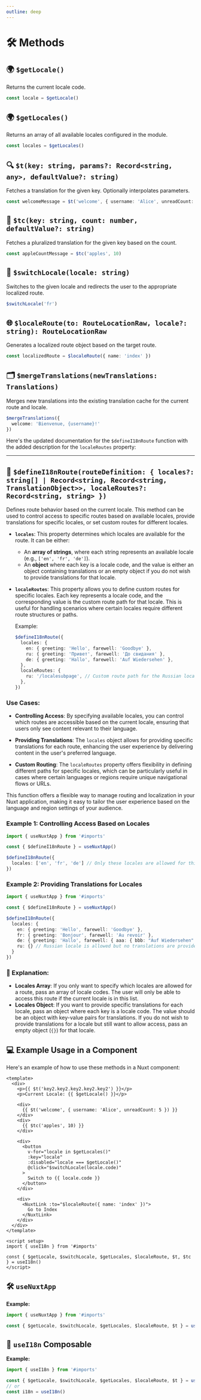 ```yaml
---
outline: deep
---
```


# 🛠️ Methods

## 🌍 `$getLocale()`

Returns the current locale code.

```typescript
const locale = $getLocale()
```

## 🌍 `$getLocales()`

Returns an array of all available locales configured in the module.

```typescript
const locales = $getLocales()
```

## 🔍 `$t(key: string, params?: Record<string, any>, defaultValue?: string)`

Fetches a translation for the given key. Optionally interpolates parameters.

```typescript
const welcomeMessage = $t('welcome', { username: 'Alice', unreadCount: 5 })
```

## 🔢 `$tc(key: string, count: number, defaultValue?: string)`

Fetches a pluralized translation for the given key based on the count.

```typescript
const appleCountMessage = $tc('apples', 10)
```

## 🔄 `$switchLocale(locale: string)`

Switches to the given locale and redirects the user to the appropriate localized route.

```typescript
$switchLocale('fr')
```

## 🌐 `$localeRoute(to: RouteLocationRaw, locale?: string): RouteLocationRaw`

Generates a localized route object based on the target route.

```typescript
const localizedRoute = $localeRoute({ name: 'index' })
```

## 🗂️ `$mergeTranslations(newTranslations: Translations)`

Merges new translations into the existing translation cache for the current route and locale.

```typescript
$mergeTranslations({
  welcome: 'Bienvenue, {username}!'
})
```

Here's the updated documentation for the `$defineI18nRoute` function with the added description for the `localeRoutes` property:

---

## 🚦 `$defineI18nRoute(routeDefinition: { locales?: string[] | Record<string, Record<string, TranslationObject>>, localeRoutes?: Record<string, string> })`

Defines route behavior based on the current locale. This method can be used to control access to specific routes based on available locales, provide translations for specific locales, or set custom routes for different locales.

- **`locales`**: This property determines which locales are available for the route. It can be either:
  - An **array of strings**, where each string represents an available locale (e.g., `['en', 'fr', 'de']`).
  - An **object** where each key is a locale code, and the value is either an object containing translations or an empty object if you do not wish to provide translations for that locale.

- **`localeRoutes`**: This property allows you to define custom routes for specific locales. Each key represents a locale code, and the corresponding value is the custom route path for that locale. This is useful for handling scenarios where certain locales require different route structures or paths.

  Example:

  ```typescript
  $defineI18nRoute({
    locales: {
      en: { greeting: 'Hello', farewell: 'Goodbye' },
      ru: { greeting: 'Привет', farewell: 'До свидания' },
      de: { greeting: 'Hallo', farewell: 'Auf Wiedersehen' },
    },
    localeRoutes: {
      ru: '/localesubpage', // Custom route path for the Russian locale
    },
  })
  ```

### Use Cases:

- **Controlling Access**: By specifying available locales, you can control which routes are accessible based on the current locale, ensuring that users only see content relevant to their language.

- **Providing Translations**: The `locales` object allows for providing specific translations for each route, enhancing the user experience by delivering content in the user's preferred language.

- **Custom Routing**: The `localeRoutes` property offers flexibility in defining different paths for specific locales, which can be particularly useful in cases where certain languages or regions require unique navigational flows or URLs.

This function offers a flexible way to manage routing and localization in your Nuxt application, making it easy to tailor the user experience based on the language and region settings of your audience.

### Example 1: Controlling Access Based on Locales

```typescript
import { useNuxtApp } from '#imports'

const { $defineI18nRoute } = useNuxtApp()

$defineI18nRoute({
  locales: ['en', 'fr', 'de'] // Only these locales are allowed for this route
})
```

### Example 2: Providing Translations for Locales

```typescript
import { useNuxtApp } from '#imports'

const { $defineI18nRoute } = useNuxtApp()

$defineI18nRoute({
  locales: {
    en: { greeting: 'Hello', farewell: 'Goodbye' },
    fr: { greeting: 'Bonjour', farewell: 'Au revoir' },
    de: { greeting: 'Hallo', farewell: { aaa: { bbb: "Auf Wiedersehen" } } },
    ru: {} // Russian locale is allowed but no translations are provided
  }
})
```

### 📝 Explanation:

- **Locales Array**: If you only want to specify which locales are allowed for a route, pass an array of locale codes. The user will only be able to access this route if the current locale is in this list.
- **Locales Object**: If you want to provide specific translations for each locale, pass an object where each key is a locale code. The value should be an object with key-value pairs for translations. If you do not wish to provide translations for a locale but still want to allow access, pass an empty object (`{}`) for that locale.

## 💻 Example Usage in a Component

Here's an example of how to use these methods in a Nuxt component:

```vue
<template>
  <div>
    <p>{{ $t('key2.key2.key2.key2.key2') }}</p>
    <p>Current Locale: {{ $getLocale() }}</p>

    <div>
      {{ $t('welcome', { username: 'Alice', unreadCount: 5 }) }}
    </div>
    <div>
      {{ $tc('apples', 10) }}
    </div>

    <div>
      <button
        v-for="locale in $getLocales()"
        :key="locale"
        :disabled="locale === $getLocale()"
        @click="$switchLocale(locale.code)"
      >
        Switch to {{ locale.code }}
      </button>
    </div>

    <div>
      <NuxtLink :to="$localeRoute({ name: 'index' })">
        Go to Index
      </NuxtLink>
    </div>
  </div>
</template>

<script setup>
import { useI18n } from '#imports'

const { $getLocale, $switchLocale, $getLocales, $localeRoute, $t, $tc } = useI18n()
</script>
```

## 🛠️ `useNuxtApp`

**Example:**

```typescript
import { useNuxtApp } from '#imports'

const { $getLocale, $switchLocale, $getLocales, $localeRoute, $t } = useNuxtApp()
```

## 🧩 `useI18n` Composable

**Example:**

```typescript
import { useI18n } from '#imports'

const { $getLocale, $switchLocale, $getLocales, $localeRoute, $t } = useI18n()
// or
const i18n = useI18n()
```

